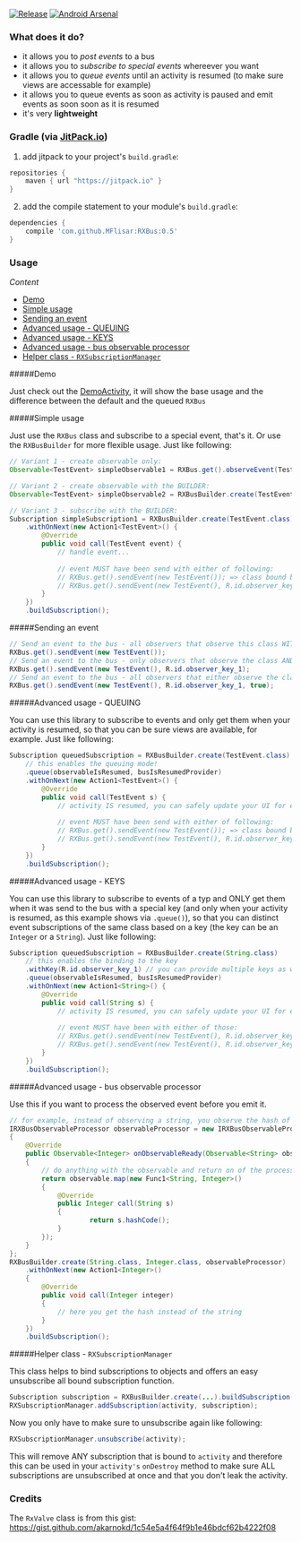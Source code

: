 [![Release](https://jitpack.io/v/MFlisar/RXBus.svg)](https://jitpack.io/#MFlisar/RXBus)
[![Android Arsenal](https://img.shields.io/badge/Android%20Arsenal-RXBus-brightgreen.svg?style=flat)](http://android-arsenal.com/details/1/3520)

### What does it do?

* it allows you to *post events* to a bus
* it allows you to *subscribe to special events* whereever you want
* it allows you to *queue events* until an activity is resumed (to make sure views are accessable for example)
* it allows you to queue events as soon as activity is paused and emit events as soon soon as it is resumed
* it's very **lightweight**
 
### Gradle (via [JitPack.io](https://jitpack.io/))

1. add jitpack to your project's `build.gradle`:
```groovy
repositories {
    maven { url "https://jitpack.io" }
}
```
2. add the compile statement to your module's `build.gradle`:
```groovy
dependencies {
    compile 'com.github.MFlisar:RXBus:0.5'
}
```
### Usage

*Content*

- [Demo](#demo)
- [Simple usage](#simple-usage)
- [Sending an event](#sending-an-event)
- [Advanced usage - QUEUING](#advanced-usage---queuing)
- [Advanced usage - KEYS](#advanced-usage---keys)
- [Advanced usage - bus observable processor](#advanced-usage---bus-observable-processor)
- [Helper class - `RXSubscriptionManager`](#helper-class---rxsubscriptionmanager)

#####Demo

Just check out the [DemoActivity](https://github.com/MFlisar/RXBus/blob/master/demo/src/main/java/com/michaelflisar/rxbus/demo/DemoActivity.java), it will show the base usage and the difference between the default and the queued `RXBus`

#####Simple usage

Just use the `RXBus` class and subscribe to a special event, that's it. Or use the `RXBusBuilder` for more flexible usage. Just like following:
```java
// Variant 1 - create observable only:
Observable<TestEvent> simpleObservable1 = RXBus.get().observeEvent(TestEvent.class);

// Variant 2 - create observable with the BUILDER:
Observable<TestEvent> simpleObservable2 = RXBusBuilder.create(TestEvent.class).buildObservable();

// Variant 3 - subscribe with the BUILDER:
Subscription simpleSubscription1 = RXBusBuilder.create(TestEvent.class)
    .withOnNext(new Action1<TestEvent>() {
        @Override
        public void call(TestEvent event) {
            // handle event...
            
            // event MUST have been send with either of following:
            // RXBus.get().sendEvent(new TestEvent()); => class bound bus usage
            // RXBus.get().sendEvent(new TestEvent(), R.id.observer_key_1, true); => key bound bus usage, with sendToDefaultBusAsWell = true, which will result in that all class bound observers (like this one) retrieve this event as well
        }
    })
    .buildSubscription();
```
#####Sending an event
```java
// Send an event to the bus - all observers that observe this class WITHOUT a key will receive this event
RXBus.get().sendEvent(new TestEvent());
// Send an event to the bus - only observers that observe the class AND key will receive this event
RXBus.get().sendEvent(new TestEvent(), R.id.observer_key_1);
// Send an event to the bus - all observers that either observe the class or the class AND key will receive this event
RXBus.get().sendEvent(new TestEvent(), R.id.observer_key_1, true);
```
#####Advanced usage - QUEUING

You can use this library to subscribe to events and only get them when your activity is resumed, so that you can be sure views are available, for example. Just like following:
```java
Subscription queuedSubscription = RXBusBuilder.create(TestEvent.class)
    // this enables the queuing mode!
    .queue(observableIsResumed, busIsResumedProvider)
    .withOnNext(new Action1<TestEvent>() {
        @Override
        public void call(TestEvent s) {
            // activity IS resumed, you can safely update your UI for example
            
            // event MUST have been send with either of following:
            // RXBus.get().sendEvent(new TestEvent()); => class bound bus usage
            // RXBus.get().sendEvent(new TestEvent(), R.id.observer_key_1, true); => key bound bus usage, with sendToDefaultBusAsWell = true, which will result in that all class bound observers (like this one) retrieve this event as well
        }
    })
    .buildSubscription();
```

#####Advanced usage - KEYS

You can use this library to subscribe to events of a typ and ONLY get them when it was send to the bus with a special key (and only when your activity is resumed, as this example shows via `.queue()`), so that you can distinct event subscriptions of the same class based on a key (the key can be an `Integer` or a `String`). Just like following:
```java
Subscription queuedSubscription = RXBusBuilder.create(String.class)
    // this enables the binding to the key
    .withKey(R.id.observer_key_1) // you can provide multiple keys as well
    .queue(observableIsResumed, busIsResumedProvider)
    .withOnNext(new Action1<String>() {
        @Override
        public void call(String s) {
            // activity IS resumed, you can safely update your UI for example
            
            // event MUST have been with either of those:
            // RXBus.get().sendEvent(new TestEvent(), R.id.observer_key_1); => key bound bus usage, class bound observers WON't retrieve this event as well!
            // RXBus.get().sendEvent(new TestEvent(), R.id.observer_key_1, true); => key bound bus usage, with sendToDefaultBusAsWell = true, resulting in class bound observers WILL retrieve this event as well!
        }
    })
    .buildSubscription();
```

#####Advanced usage - bus observable processor

Use this if you want to process the observed event before you emit it.

```java
// for example, instead of observing a string, you observe the hash of the string
IRXBusObservableProcessor observableProcessor = new IRXBusObservableProcessor<String, Integer>()
{
    @Override
    public Observable<Integer> onObservableReady(Observable<String> observable)
    {
        // do anything with the observable and return on of the processed type in the end
        return observable.map(new Func1<String, Integer>()
        {
            @Override
            public Integer call(String s)
            {
                    return s.hashCode();
            }
        });
    }
};
RXBusBuilder.create(String.class, Integer.class, observableProcessor)
    .withOnNext(new Action1<Integer>()
    {
        @Override
        public void call(Integer integer)
        {
            // here you get the hash instead of the string
        }
    })
    .buildSubscription();
```

#####Helper class - `RXSubscriptionManager`

This class helps to bind subscriptions to objects and offers an easy unsubscribe all bound subscription function.

```java
Subscription subscription = RXBusBuilder.create(...).buildSubscription();
RXSubscriptionManager.addSubscription(activity, subscription);
```

Now you only have to make sure to unsubscribe again like following:
```java
RXSubscriptionManager.unsubscribe(activity);
```

This will remove ANY subscription that is bound to `activity` and therefore this can be used in your `activity's` `onDestroy` method to make sure ALL subscriptions are unsubscribed at once and that you don't leak the activity.


### Credits

The `RxValve` class is from this gist: https://gist.github.com/akarnokd/1c54e5a4f64f9b1e46bdcf62b4222f08
